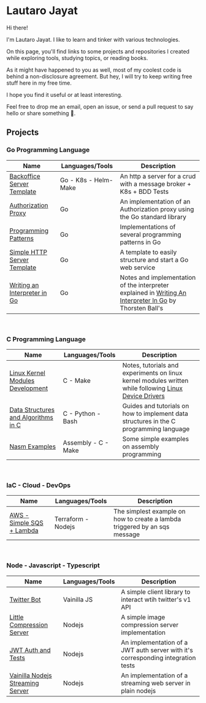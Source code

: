 # Lautaro Jayat
Hi there!

I'm Lautaro Jayat. I like to learn and tinker with various technologies.

On this page, you'll find links to some projects and repositories I created while exploring tools, studying topics, or reading books.

As it might have happened to you as well, most of my coolest code is behind a non-disclosure agreement. But hey, I will try to keep writing free stuff here in my free time.

I hope you find it useful or at least interesting.

Feel free to drop me an email, open an issue, or send a pull request to say hello or share something 🙂.


## Projects

### Go Programming Language

|    Name    |    Languages/Tools    |    Description    |
|------------|-----------------------|-------------------|
|[Backoffice Server Template](https://github.com/LautaroJayat/go-backoffice-template)| Go - K8s - Helm- Make | An http a server for a crud with a message broker + K8s + BDD Tests | 
|[Authorization Proxy](https://github.com/LautaroJayat/go_auth_proxy_example)| Go | An implementation of an Authorization proxy using the Go standard library|
|[Programming Patterns](https://github.com/LautaroJayat/golang_examples)| Go | Implementations of several programming patterns in Go |
|[Simple HTTP Server Template](https://github.com/LautaroJayat/go-simple-server-template)| Go | A template to easily structure and start a Go web service |
|[Writing an Interpreter in Go](https://github.com/LautaroJayat/writing-an-interpreter-in-go)| Go | Notes and implementation of the interpreter explained in [Writing An Interpreter In Go](https://interpreterbook.com/) by Thorsten Ball's|

<br>

### C Programming Language

|    Name    |    Languages/Tools    |    Description    |
|------------|-----------------------|-------------------|
|[Linux Kernel Modules Development](https://github.com/LautaroJayat/linux-kernel-modules-development) | C - Make | Notes, tutorials and experiments on linux kernel modules written while following [Linux Device Drivers](https://lwn.net/Kernel/LDD3/)|
|[Data Structures and Algorithms in C](https://github.com/LautaroJayat/data-structures-and-algorithms-in-c) | C - Python - Bash | Guides and tutorials on how to implement data structures in the C programming language|
|[Nasm Examples](https://github.com/LautaroJayat/nasm_examples) | Assembly - C - Make | Some simple examples on assembly programming|

<br>

### IaC - Cloud - DevOps

|    Name    |    Languages/Tools    |    Description    |
|------------|-----------------------|-------------------|
[AWS - Simple SQS + Lambda](https://github.com/LautaroJayat/terraform-simple-sqs-lambda)| Terraform - Nodejs | The simplest example on how to create a lambda triggered by an sqs message|

<br>

### Node - Javascript - Typescript

|    Name    |    Languages/Tools    |    Description    |
|------------|-----------------------|-------------------|
|[Twitter Bot](https://github.com/LautaroJayat/twitter_bot) | Vainilla JS | A simple client library to interact wtih twitter's v1 API|
|[Little Compression Server](https://github.com/LautaroJayat/imagemin-compress-server)| Nodejs | A simple image compression server implementation|
|[JWT Auth and Tests](https://github.com/LautaroJayat/jwt-and-mocha-example)| Nodejs | An implementation of a JWT auth server with it's corresponding integration tests|
|[Vainilla Nodejs Streaming Server](https://github.com/LautaroJayat/vainilla-nodejs-206-partial-content-streaming)| Nodejs | An implementation of a streaming web server in plain nodejs| 
